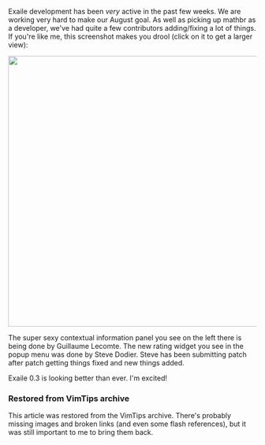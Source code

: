 <!-- :metadata:

title: Exaile Development Update, July 24, 2009
tags: Exaile, Programming, Linux
publishedAt: 2009-07-24T16:47:56-0700
summary:

Exaile development has been *very* active in the past few weeks.  We are
working very hard to make our August goal.  As well as picking up mathbr as a
developer, we've had quite a few contributors adding/fixing a lot of things.
If you're like me, this screenshot makes you drool (click on it to get a larger
view):

-->

Exaile development has been *very* active in the past few weeks.  We are
working very hard to make our August goal.  As well as picking up mathbr as a
developer, we've had quite a few contributors adding/fixing a lot of things.
If you're like me, this screenshot makes you drool (click on it to get a larger
view):

<a href='/media/images/exaile_context_info.png'><img
src='/media/images/exaile_context_info.png' width='550' border='0'></a>

The super sexy contextual information panel you see on the left there is being
done by Guillaume Lecomte.  The new rating widget you see in the popup menu was
done by Steve Dodier.  Steve has been submitting patch after patch getting
things fixed and new things added.

Exaile 0.3 is looking better than ever.  I'm excited!

<div class="restored-from-archive">
  <h3>Restored from VimTips archive</h3>
  <p>
  This article was restored from the VimTips archive. There's probably
  missing images and broken links (and even some flash references), but it
  was still important to me to bring them back.
  </p>
</div>
